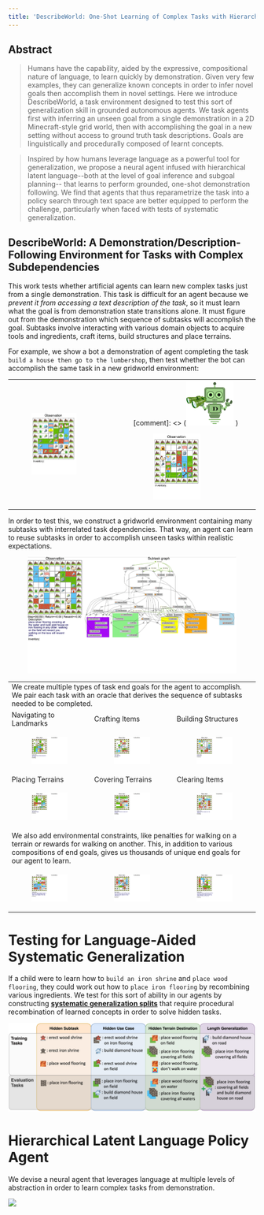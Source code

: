 ```yaml
---
title: 'DescribeWorld: One-Shot Learning of Complex Tasks with Hierarchical Latent Language' layout: default
---
```


<style>thead { display: none; }</style>



## Abstract

> Humans have the capability, aided by the expressive, compositional nature of language, to learn quickly by
demonstration. Given very few examples, they can generalize known concepts in order to infer novel goals then accomplish them in novel settings. Here we introduce DescribeWorld, a task environment designed to test this sort of generalization skill in grounded autonomous agents. We task agents first with inferring an unseen goal from a single demonstration in a 2D Minecraft-style grid world, then with accomplishing the goal in a new setting without access to ground truth task descriptions. Goals are linguistically and procedurally composed of learnt concepts.

> Inspired by how humans leverage language as a powerful tool for generalization, we propose a neural agent infused with hierarchical latent language--both at the level of goal inference and subgoal planning-- that learns to perform grounded, one-shot demonstration following. We find that agents that thus reparametrize the task into a policy search through text space are better equipped to perform the challenge, particularly when faced with tests of systematic generalization.

## DescribeWorld: A Demonstration/Description-Following Environment for Tasks with Complex Subdependencies

This work tests whether artificial agents can learn new complex tasks just from a single demonstration.
This task is difficult for an agent because we _prevent it from accessing a text description of the task_, so it must learn what the goal is from demonstration state transitions alone. 
It must figure out from the demonstration which sequence of subtasks will accomplish the goal. Subtasks involve interacting with various domain objects to acquire tools and ingredients, craft items, build structures and place terrains.


For example, we
show a bot a demonstration of agent completing the task `build a house then go to the lumbershop`, then test whether the
bot can accomplish the same task in a new gridworld environment:

<table>
<tr> 
<td><figure> <img src="assets/task_demos/house_lumber_agent.png" alt="house_lumber_agent" data-alt="assets/task_demos/house_lumber_agent.gif" width="60%"/> </figure></td>

<td>
[comment]: <> (<img src="assets/dbot.png" width="40%"/> )
<figure> <img src="assets/task_demos/house_lumber_bot.png" alt="house_lumber_bot" data-alt="assets/task_demos/house_lumber_bot.gif" width="60%" /> </figure></td>
</tr>
</table>




In order to test this, we construct a gridworld environment containing many subtasks with interrelated task dependencies.
That way, an agent can learn to reuse subtasks in order to accomplish unseen tasks within realistic expectations.

<p class="cover" align="center"> <figure> <img src="assets/example_unroll.png" alt="example_unroll" data-alt="assets/example_unroll.gif"  /> </figure> </p>


<table>
<tr>
<td colspan="3">
We create multiple types of task end goals for the agent to accomplish. We pair each task with an oracle that derives the sequence of subtasks needed to be completed. 
</td>
</tr>
  <tr>
    <td>Navigating to Landmarks</td>
    <td>Crafting Items</td>
<td>Building Structures</td>
  </tr>
<tr>
<td><figure> <img src="assets/task_demos/tree_then_diamond.png" alt="tree_then_diamond" data-alt="assets/task_demos/tree_then_diamond.gif"  /> </figure></td>
<td><figure> <img src="assets/task_demos/craft_necklace.png" alt="craft_necklace" data-alt="assets/task_demos/craft_necklace.gif" /> </figure></td>
<td><figure> <img src="assets/task_demos/build_fence.png" alt="build_fence" data-alt="assets/task_demos/build_fence.gif" /> </figure></td>
</tr>
  <tr>  <td>Placing Terrains</td>
<td>Covering Terrains</td>
<td>Clearing Items</td>
</tr>
<tr>
<td><figure> <img src="assets/task_demos/dirt_water.png" alt="dirt_water" data-alt="assets/task_demos/dirt_water.gif"  /> </figure></td>
<td><figure> <img src="assets/task_demos/silver_cover_lava.png" alt="silver_cover_lava" data-alt="assets/task_demos/silver_cover_lava.gif" /> </figure></td>
<td><figure> <img src="assets/task_demos/clear_grass_chicken.png" alt="clear_grass_chicken" data-alt="assets/task_demos/clear_grass_chicken.gif" /> </figure></td>
</tr>
<tr>
<td colspan="3">
We also add environmental constraints, like penalties for walking on a terrain or rewards for walking on another.
This, in addition to various compositions of end goals, gives us thousands of unique end goals for our agent to learn.
</td>
</tr>
<tr>
<td><figure> <img src="assets/task_demos/stone_then_furnace.png" alt="stone_then_furnace" data-alt="assets/task_demos/stone_then_furnace.gif" /> </figure></td>
<td><figure> <img src="assets/task_demos/iron_cover_lava_pig_road.png" alt="iron_cover_lava_pig_road" data-alt="assets/task_demos/iron_cover_lava_pig_road.gif"  /> </figure></td>
<td><figure> <img src="assets/task_demos/wood_shrine_wood_flooring_gold_cover_lava.png" alt="iron_cover_lava_pig_road" 
data-alt="assets/task_demos/wood_shrine_wood_flooring_gold_cover_lava.gif"  /> </figure></td>
</tr>
</table>

# Testing for Language-Aided Systematic Generalization
If a child were to learn how to `build an iron shrine` and `place wood flooring`, they could work out how to `place iron flooring` by recombining various ingredients. We test for this sort of ability in our agents by constructing **[systematic generalization splits](https://cims.nyu.edu/~brenden/papers/RuisEtAl2020NeurIPS.pdf)** that require procedural recombination of learned concepts in order to solve hidden tasks.

<img src="assets/generalization_splits.png">

# Hierarchical Latent Language Policy Agent
We devise a neural agent that leverages language at multiple levels of abstraction in order to learn complex tasks from demonstration.

<img src="assets/model_diagram.jpg">


